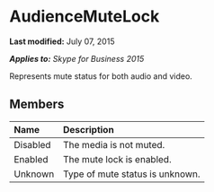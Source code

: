 
# AudienceMuteLock 

 **Last modified:** July 07, 2015

 _**Applies to:** Skype for Business 2015_

Represents mute status for both audio and video.


## Members





|**Name**|**Description**|
|:-----|:-----|
|Disabled|The media is not muted.|
|Enabled|The mute lock is enabled.|
|Unknown|Type of mute status is unknown.|
